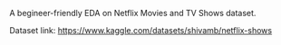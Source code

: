 A begineer-friendly EDA on Netflix Movies and TV Shows dataset. 

Dataset link: https://www.kaggle.com/datasets/shivamb/netflix-shows

